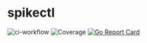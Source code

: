 # spikectl
![ci-workflow](https://github.com/dumunari/spikectl/actions/workflows/ci.yml/badge.svg)
![Coverage](https://img.shields.io/badge/Coverage-76.5%25-brightgreen)
[![Go Report Card](https://goreportcard.com/badge/github.com/dumunari/spikectl)](https://goreportcard.com/report/github.com/dumunari/spikectl)

